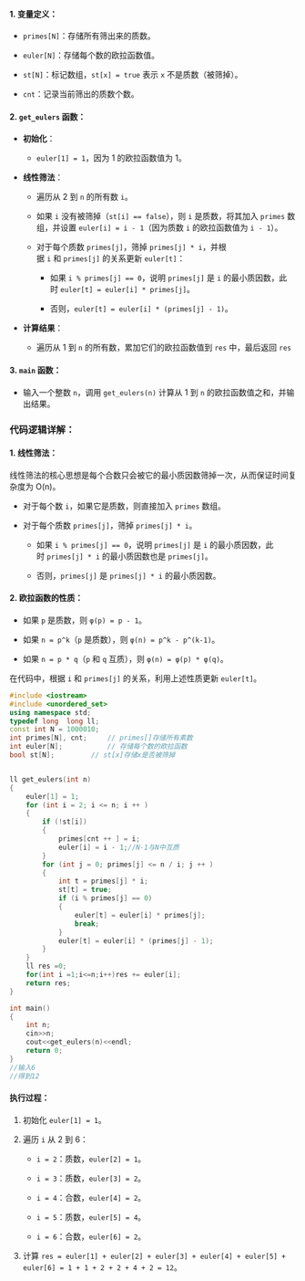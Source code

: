 #### 1. **变量定义**：

* `primes[N]`：存储所有筛出来的质数。

* `euler[N]`：存储每个数的欧拉函数值。

* `st[N]`：标记数组，`st[x] = true` 表示 `x` 不是质数（被筛掉）。

* `cnt`：记录当前筛出的质数个数。

#### 2. **`get_eulers` 函数**：

* **初始化**：
  
  * `euler[1] = 1`，因为 1 的欧拉函数值为 1。

* **线性筛法**：
  
  * 遍历从 2 到 `n` 的所有数 `i`。
  
  * 如果 `i` 没有被筛掉（`st[i] == false`），则 `i` 是质数，将其加入 `primes` 数组，并设置 `euler[i] = i - 1`（因为质数 `i` 的欧拉函数值为 `i - 1`）。
  
  * 对于每个质数 `primes[j]`，筛掉 `primes[j] * i`，并根据 `i` 和 `primes[j]` 的关系更新 `euler[t]`：
    
    * 如果 `i % primes[j] == 0`，说明 `primes[j]` 是 `i` 的最小质因数，此时 `euler[t] = euler[i] * primes[j]`。
    
    * 否则，`euler[t] = euler[i] * (primes[j] - 1)`。

* **计算结果**：
  
  * 遍历从 1 到 `n` 的所有数，累加它们的欧拉函数值到 `res` 中，最后返回 `res`

#### 3. **`main` 函数**：

* 输入一个整数 `n`，调用 `get_eulers(n)` 计算从 1 到 `n` 的欧拉函数值之和，并输出结果。

### 代码逻辑详解：

#### 1. **线性筛法**：

线性筛法的核心思想是每个合数只会被它的最小质因数筛掉一次，从而保证时间复杂度为 O(n)。

* 对于每个数 `i`，如果它是质数，则直接加入 `primes` 数组。

* 对于每个质数 `primes[j]`，筛掉 `primes[j] * i`。
  
  * 如果 `i % primes[j] == 0`，说明 `primes[j]` 是 `i` 的最小质因数，此时 `primes[j] * i` 的最小质因数也是 `primes[j]`。
  
  * 否则，`primes[j]` 是 `primes[j] * i` 的最小质因数。

#### 2. **欧拉函数的性质**：

* 如果 `p` 是质数，则 `φ(p) = p - 1`。

* 如果 `n = p^k`（`p` 是质数），则 `φ(n) = p^k - p^(k-1)`。

* 如果 `n = p * q`（`p` 和 `q` 互质），则 `φ(n) = φ(p) * φ(q)`。

在代码中，根据 `i` 和 `primes[j]` 的关系，利用上述性质更新 `euler[t]`。

```cpp
#include <iostream>
#include <unordered_set>
using namespace std;
typedef long  long ll;
const int N = 1000010;
int primes[N], cnt;     // primes[]存储所有素数
int euler[N];           // 存储每个数的欧拉函数
bool st[N];         // st[x]存储x是否被筛掉


ll get_eulers(int n)
{
    euler[1] = 1;
    for (int i = 2; i <= n; i ++ )
    {
        if (!st[i])
        {
            primes[cnt ++ ] = i;
            euler[i] = i - 1;//N-1与N中互质
        }
        for (int j = 0; primes[j] <= n / i; j ++ )
        {
            int t = primes[j] * i;
            st[t] = true;
            if (i % primes[j] == 0)
            {
                euler[t] = euler[i] * primes[j];
                break;
            }
            euler[t] = euler[i] * (primes[j] - 1);
        }
    }
    ll res =0;
    for(int i =1;i<=n;i++)res += euler[i];
    return res;
}

int main()
{
    int n;
    cin>>n;
    cout<<get_eulers(n)<<endl;
    return 0;
}
//输入6
//得到12
```

#### 执行过程：

1. 初始化 `euler[1] = 1`。

2. 遍历 `i` 从 2 到 6：
   
   * `i = 2`：质数，`euler[2] = 1`。
   
   * `i = 3`：质数，`euler[3] = 2`。
   
   * `i = 4`：合数，`euler[4] = 2`。
   
   * `i = 5`：质数，`euler[5] = 4`。
   
   * `i = 6`：合数，`euler[6] = 2`。

3. 计算 `res = euler[1] + euler[2] + euler[3] + euler[4] + euler[5] + euler[6] = 1 + 1 + 2 + 2 + 4 + 2 = 12`。
